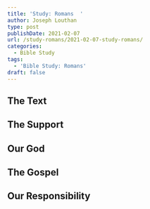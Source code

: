 ```yaml
---
title: 'Study: Romans  '
author: Joseph Louthan
type: post
publishDate: 2021-02-07
url: /study-romans/2021-02-07-study-romans/
categories:
  - Bible Study
tags:
  - 'Bible Study: Romans'
draft: false
---
```

## The Text

## The Support

## Our God

## The Gospel

## Our Responsibility

